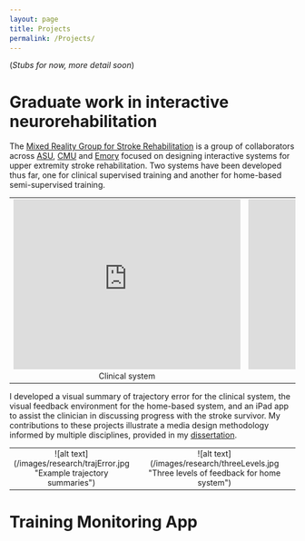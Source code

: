 ```yaml
---
layout: page
title: Projects
permalink: /Projects/
---
```


(*Stubs for now, more detail soon*)

Graduate work in interactive neurorehabilitation 
========================= 

The [Mixed Reality Group for Stroke Rehabilitation](http://ame2.asu.edu/projects/mrrehab/) is a group of collaborators across [ASU](http://www.asu.edu), [CMU](http://www.cmu.edu/academics/) and [Emory](http://med.emory.edu) focused on designing interactive systems for upper extremity stroke rehabilitation. Two systems have been developed thus far, one for clinical supervised training and another for home-based semi-supervised training. 

<table>
<tr>
<td class="style24" style="width:400px">
<div style="text-align:center" markdown="1">
<iframe src="https://player.vimeo.com/video/11640833?color=ffffff&byline=0&portrait=0" width="400" height="300" frameborder="0"></iframe> Clinical system
</div> 
</td>
<td class="style24" style="width:400px">
<div style="text-align:center" markdown="1">
<iframe src="https://player.vimeo.com/video/121330688?color=ffffff&byline=0&portrait=0" width="400" height="300" frameborder="0"></iframe> Home System
</div> 
</td>
</tr>
</table>


I developed a visual summary of trajectory error for the clinical system, the visual feedback environment for the home-based system, and an iPad app to assist the clinician in discussing progress with the stroke survivor. My contributions to these projects illustrate a media design methodology informed by multiple disciplines, provided in my [dissertation](http://repository.asu.edu/items/26862).

<table>
<tr>
<td class="style24" style="width:200px">
<div style="text-align:center" markdown="1">
![alt text](/images/research/trajError.jpg "Example trajectory summaries")
</div> 
</td>
<td class="style24" style="width:650px">
<div style="text-align:center" markdown="1">
![alt text](/images/research/threeLevels.jpg "Three levels of feedback for home system")
</div>
</td>
</tr>
</table>


Training Monitoring App
======


